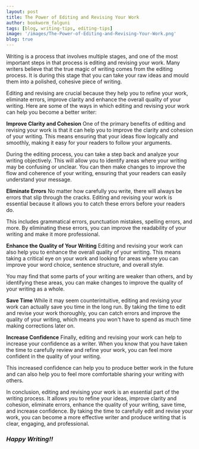 ```yaml
---
layout: post
title: The Power of Editing and Revising Your Work
author: bookworm_falguni
tags: [blog, writing-tips, editing-tips]
image: '/images/The-Power-of-Editing-and-Revising-Your-Work.png'
blog: true
---
```

Writing is a process that involves multiple stages, and one of the most important steps in that process is editing and revising your work. Many writers believe that the true magic of writing comes from the editing process. It is during this stage that you can take your raw ideas and mould them into a polished, cohesive piece of writing.

Editing and revising are crucial because they help you to refine your work, eliminate errors, improve clarity and enhance the overall quality of your writing. Here are some of the ways in which editing and revising your work can help you become a better writer:

**Improve Clarity and Cohesion**
One of the primary benefits of editing and revising your work is that it can help you to improve the clarity and cohesion of your writing. This means ensuring that your ideas flow logically and smoothly, making it easy for your readers to follow your arguments.

During the editing process, you can take a step back and analyze your writing objectively. This will allow you to identify areas where your writing may be confusing or unclear. You can then make changes to improve the flow and coherence of your writing, ensuring that your readers can easily understand your message.

**Eliminate Errors**
No matter how carefully you write, there will always be errors that slip through the cracks. Editing and revising your work is essential because it allows you to catch these errors before your readers do.

This includes grammatical errors, punctuation mistakes, spelling errors, and more. By eliminating these errors, you can improve the readability of your writing and make it more professional.

**Enhance the Quality of Your Writing**
Editing and revising your work can also help you to enhance the overall quality of your writing. This means taking a critical eye on your work and looking for areas where you can improve your word choice, sentence structure, and overall style.

You may find that some parts of your writing are weaker than others, and by identifying these areas, you can make changes to improve the quality of your writing as a whole.

**Save Time**
While it may seem counterintuitive, editing and revising your work can actually save you time in the long run. By taking the time to edit and revise your work thoroughly, you can catch errors and improve the quality of your writing, which means you won't have to spend as much time making corrections later on.

**Increase Confidence**
Finally, editing and revising your work can help to increase your confidence as a writer. When you know that you have taken the time to carefully review and refine your work, you can feel more confident in the quality of your writing.

This increased confidence can help you to produce better work in the future and can also help you to feel more comfortable sharing your writing with others.

In conclusion, editing and revising your work is an essential part of the writing process. It allows you to refine your ideas, improve clarity and cohesion, eliminate errors, enhance the quality of your writing, save time, and increase confidence. By taking the time to carefully edit and revise your work, you can become a more effective writer and produce writing that is clear, engaging, and professional.

### ***Happy Writing!!***

